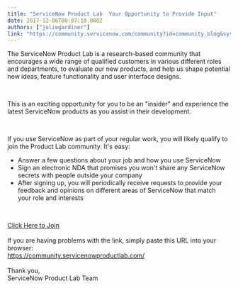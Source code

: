 ```yaml
---
title: "ServiceNow Product Lab  Your Opportunity to Provide Input"
date: 2017-12-06T00:07:10.000Z
authors: ["juliegardiner"]
link: "https://community.servicenow.com/community?id=community_blog&sys_id=6e6c6ea1dbd0dbc01dcaf3231f9619cf"
---
```

<p>The ServiceNow Product Lab is a research-based community that encourages a wide range of qualified customers in various different roles and departments, to evaluate our new products, and help us shape potential new ideas, feature functionality and user interface designs.</p>
<p> </p>
<p>This is an exciting opportunity for you to be an &#34;insider&#34; and experience the latest ServiceNow products as you assist in their development.</p>
<p> </p>
<p>If you use ServiceNow as part of your regular work, you will likely qualify to join the Product Lab community. It&#39;s easy:</p>
<ul style="list-style-type: disc;"><li>Answer a few questions about your job and how you use ServiceNow</li><li>Sign an electronic NDA that promises you won&#39;t share any ServiceNow secrets with people outside your company</li><li>After signing up, you will periodically receive requests to provide your feedback and opinions on different areas of ServiceNow that match your role and interests</li></ul>
<p> </p>
<p style="margin-top: auto; margin-bottom: auto;"><a href="https://community.servicenowproductlab.com/" rel="nofollow">Click Here to Join</a></p>
<p style="margin-top: auto; margin-bottom: auto;"> </p>
<p style="margin-top: auto; margin-bottom: auto;">If you are having problems with the link, simply paste this URL into your browser:</p>
<p style="margin-top: auto; margin-bottom: auto;"><span style="color: blue;"><a href="https://community.servicenowproductlab.com/" rel="nofollow">https://community.servicenowproductlab.com/</a><br /></span></p>
<p style="margin-top: auto; margin-bottom: auto;"> </p>
<p style="margin-top: auto; margin-bottom: auto;">Thank you,</p>
<p style="margin-top: auto; margin-bottom: auto;">ServiceNow Product Lab Team</p>